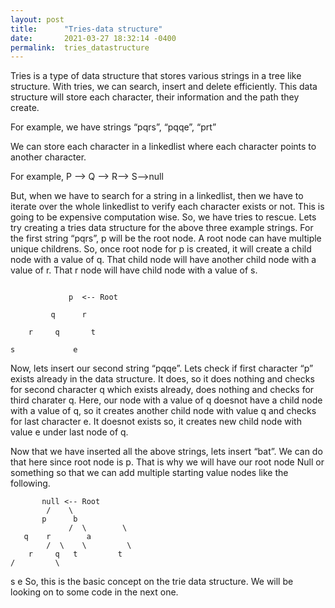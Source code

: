```yaml
---
layout: post
title:      "Tries-data structure"
date:       2021-03-27 18:32:14 -0400
permalink:  tries_datastructure
---
```



Tries is a type of data structure that stores various strings in a tree like structure. With tries, we can search, insert and delete efficiently. This data structure will store each character, their information and the path they create.

For example, we have strings “pqrs”, “pqqe”, “prt”

We can store each character in a linkedlist where each character points to another character.

For example, P –> Q –> R–> S–>null

But, when we have to search for a string in a linkedlist, then we have to iterate over the whole linkedlist to verify each character exists or not. This is going to be expensive computation wise. So, we have tries to rescue. Lets try creating a tries data structure for the above three example strings. For the first string “pqrs”, p will be the root node. A root node can have multiple unique childrens. So, once root node for p is created, it will create a child node with a value of q. That child node will have another child node with a value of r. That r node will have child node with a value of s.
```

             p  <-- Root

         q      r
	
	r     q       t 

s             e

```


Now, lets insert our second string “pqqe”. Lets check if first character “p” exists already in the data structure. It does, so it does nothing and checks for second character q which exists already, does nothing and checks for third charater q. Here, our node with a value of q doesnot have a child node with a value of q, so it creates another child node with value q and checks for last character e. It doesnot exists so, it creates new child node with value e under last node of q.

Now that we have inserted all the above strings, lets insert “bat”. We can do that here since root node is p. That is why we will have our root node Null or something so that we can add multiple starting value nodes like the following.

           null <-- Root
            /    \
           p      b
				 /  \        \
       q    r        a
			/  \    \         \
		r     q   t         t
	/         \
s           e
So, this is the basic concept on the trie data structure. We will be looking on to some code in the next one.
